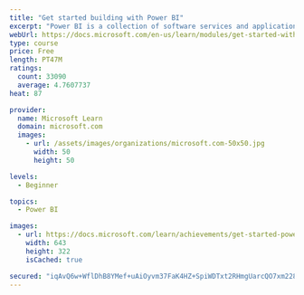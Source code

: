```yaml
---
title: "Get started building with Power BI"
excerpt: "Power BI is a collection of software services and applications that let you connect to all sorts of data sources and create compelling visuals and reports. You can benefit from receiving those reports, or you can share them with others inside or outside your organization. Learn the basics of Power BI, how its services and applications work together, and how they can be used to create or experience compelling visuals and analytics based on your data."
webUrl: https://docs.microsoft.com/en-us/learn/modules/get-started-with-power-bi/
type: course
price: Free
length: PT47M
ratings:
  count: 33090
  average: 4.7607737
heat: 87

provider:
  name: Microsoft Learn
  domain: microsoft.com
  images:
    - url: /assets/images/organizations/microsoft.com-50x50.jpg
      width: 50
      height: 50

levels:
  - Beginner

topics:
  - Power BI

images:
  - url: https://docs.microsoft.com/learn/achievements/get-started-power-bi-social.png
    width: 643
    height: 322
    isCached: true

secured: "iqAvQ6w+WflDhB8YMef+uAiOyvm37FaK4HZ+SpiWDTxt2RHmgUarcQO7xm2281pkm0BW9yPB1D3GYtAz61O4+/3aGGvGu1CgCrg+BmThk067qyaHNbjBZ3u2WyAdiJswOsLHB33GNZMjTQ4ztRBioO0o2IH2DgykGHNMZvP/XskLTCfHPcUOn3IkfdSY1/reEocJHfOWMzQQPq6O8P7JuhCvMdP22uHu7MSUqb3CfWtS6ulkxWUIA4RWck3s26IAFEQF1Ci47XyKVtuxbJusc47p2jQjKLIICv4tu4Dv8l5E3jCeT3yjf6La9WyJncscMl+LC6T13LdnsHQKNlj8fpZwpINxOkd7/sTl38HDt3m1NKY5GG92J1Kaidjp2q9HnQH/4/PO9rq0IcTCxfkuDMLTlrbacMrf4TsMcKu3cdMyoE/BvnIhKdT37Vbb/EM2;XZ9qDUhChsXfmDNyhO4cmw=="
---
```



